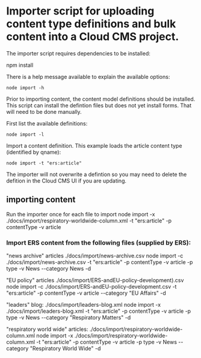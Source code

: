 # Importer script for uploading content type definitions and bulk content into a Cloud CMS project.

The importer script requires dependencies to be installed:

   npm install

There is a help message available to explain the available options:

    node import -h
    
Prior to importing content, the content model definitions should be installed.
This script can install the defintion files but does not yet install forms. That
will need to be done manually.

First list the available definitions:

    node import -l

Import a content definition. This example loads the article content type (identified by qname):

    node import -t "ers:article"

The importer will not overwrite a defintion so you may need to delete the defition in the Cloud CMS UI if you are updating.    

## importing content
Run the importer once for each file to import
node import -x ./docs/import/respiratory-worldwide-column.xml -t "ers:article" -p contentType -v article

### Import ERS content from the following files (supplied by ERS):

"news archive" articles
./docs/import/news-archive.csv
node import -c ./docs/import/news-archive.csv -t "ers:article" -p contentType -v article -p type -v News --category News -d

"EU policy" articles
./docs/import/ERS-andEU-policy-development).csv
node import -c ./docs/import/ERS-andEU-policy-development.csv -t "ers:article" -p contentType -v article --category "EU Affairs" -d

"leaders" blog:
./docs/import/leaders-blog.xml
node import -x ./docs/import/leaders-blog.xml -t "ers:article" -p contentType -v article -p type -v News --category "Respiratory Matters" -d

"respiratory world wide" articles:
./docs/import/respiratory-worldwide-column.xml
node import -x ./docs/import/respiratory-worldwide-column.xml -t "ers:article" -p contentType -v article -p type -v News --category "Respiratory World Wide" -d

